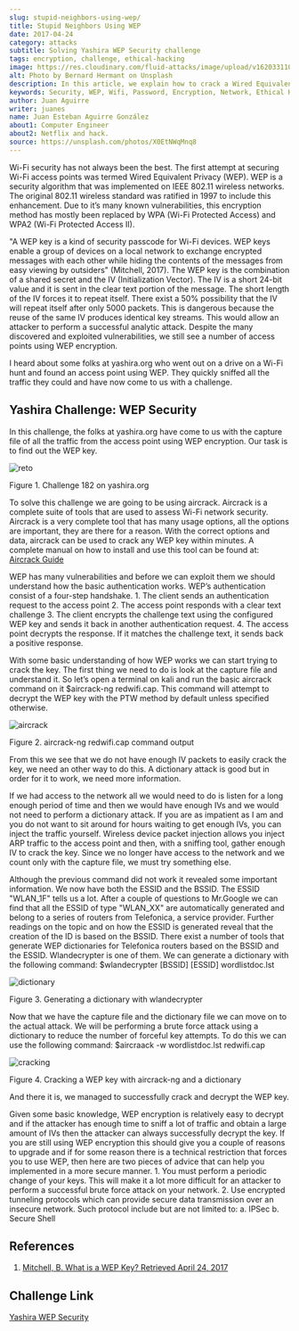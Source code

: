 ```yaml
---
slug: stupid-neighbors-using-wep/
title: Stupid Neighbors Using WEP
date: 2017-04-24
category: attacks
subtitle: Solving Yashira WEP Security challenge
tags: encryption, challenge, ethical-hacking
image: https://res.cloudinary.com/fluid-attacks/image/upload/v1620331104/blog/stupid-neighbors-using-wep/cover_zfucpe.webp
alt: Photo by Bernard Hermant on Unsplash
description: In this article, we explain how to crack a Wired Equivalent Privacy (WEP) algorithm by analyzing its traffic.
keywords: Security, WEP, Wifi, Password, Encryption, Network, Ethical Hacking, Pentesting
author: Juan Aguirre
writer: juanes
name: Juan Esteban Aguirre González
about1: Computer Engineer
about2: Netflix and hack.
source: https://unsplash.com/photos/X0EtNWqMnq8
---
```


Wi-Fi security has not always been the best. The first attempt at
securing Wi-Fi access points was termed Wired Equivalent Privacy (WEP).
WEP is a security algorithm that was implemented on IEEE 802.11 wireless
networks. The original 802.11 wireless standard was ratified in 1997 to
include this enhancement. Due to it’s many known vulnerabilities, this
encryption method has mostly been replaced by WPA (Wi-Fi Protected
Access) and WPA2 (Wi-Fi Protected Access II).

"A WEP key is a kind of security passcode for Wi-Fi devices. WEP keys
enable a group of devices on a local network to exchange encrypted
messages with each other while hiding the contents of the messages from
easy viewing by outsiders" (Mitchell, 2017). The WEP key is the
combination of a shared secret and the IV (Initialization Vector). The
IV is a short 24-bit value and it is sent in the clear text portion of
the message. The short length of the IV forces it to repeat itself.
There exist a 50% possibility that the IV will repeat itself after only
5000 packets. This is dangerous because the reuse of the same IV
produces identical key streams. This would allow an attacker to perform
a successful analytic attack. Despite the many discovered and exploited
vulnerabilities, we still see a number of access points using WEP
encryption.

I heard about some folks at yashira.org who went out on a drive on a
Wi-Fi hunt and found an access point using WEP. They quickly sniffed all
the traffic they could and have now come to us with a challenge.

## Yashira Challenge: WEP Security

In this challenge, the folks at yashira.org have come to us with the
capture file of all the traffic from the access point using WEP
encryption. Our task is to find out the WEP key.

<div class="imgblock">

![reto](https://res.cloudinary.com/fluid-attacks/image/upload/v1620331102/blog/stupid-neighbors-using-wep/image1_rgy41c.webp)

<div class="title">

Figure 1. Challenge 182 on yashira.org

</div>

</div>

To solve this challenge we are going to be using aircrack. Aircrack is a
complete suite of tools that are used to assess Wi-Fi network security.
Aircrack is a very complete tool that has many usage options, all the
options are important, they are there for a reason. With the correct
options and data, aircrack can be used to crack any WEP key within
minutes. A complete manual on how to install and use this tool can be
found at: [Aircrack
Guide](https://www.aircrack-ng.org/doku.php?id=install_aircrack)

WEP has many vulnerabilities and before we can exploit them we should
understand how the basic authentication works. WEP’s authentication
consist of a four-step handshake. 1. The client sends an authentication
request to the access point 2. The access point responds with a clear
text challenge 3. The client encrypts the challenge text using the
configured WEP key and sends it back in another authentication request. 4.
The access point decrypts the response. If it matches the challenge
text, it sends back a positive response.

With some basic understanding of how WEP works we can start trying to
crack the key. The first thing we need to do is look at the capture file
and understand it. So let’s open a terminal on kali and run the basic
aircrack command on it $aircrack-ng redwifi.cap. This command will
attempt to decrypt the WEP key with the PTW method by default unless
specified otherwise.

<div class="imgblock">

![aircrack](https://res.cloudinary.com/fluid-attacks/image/upload/v1620331103/blog/stupid-neighbors-using-wep/image2_kdn3u3.webp)

<div class="title">

Figure 2. aircrack-ng redwifi.cap command output

</div>

</div>

From this we see that we do not have enough IV packets to easily crack
the key, we need an other way to do this. A dictionary attack is good
but in order for it to work, we need more information.

If we had access to the network all we would need to do is listen for a
long enough period of time and then we would have enough IVs and we
would not need to perform a dictionary attack. If you are as impatient
as I am and you do not want to sit around for hours waiting to get
enough IVs, you can inject the traffic yourself. Wireless device packet
injection allows you inject ARP traffic to the access point and then,
with a sniffing tool, gather enough IV to crack the key. Since we no
longer have access to the network and we count only with the capture
file, we must try something else.

Although the previous command did not work it revealed some important
information. We now have both the ESSID and the BSSID. The ESSID
"WLAN\_1F" tells us a lot. After a couple of questions to Mr.Google we
can find that all the ESSID of type "WLAN\_XX" are automatically
generated and belong to a series of routers from Telefonica, a service
provider. Further readings on the topic and on how the ESSID is
generated reveal that the creation of the ID is based on the BSSID.
There exist a number of tools that generate WEP dictionaries for
Telefonica routers based on the BSSID and the ESSID. Wlandecrypter is
one of them. We can generate a dictionary with the following command:
$wlandecrypter \[BSSID\] \[ESSID\] wordlistdoc.lst

<div class="imgblock">

![dictionary](https://res.cloudinary.com/fluid-attacks/image/upload/v1620331102/blog/stupid-neighbors-using-wep/image3_ifwlhe.webp)

<div class="title">

Figure 3. Generating a dictionary with wlandecrypter

</div>

</div>

Now that we have the capture file and the dictionary file we can move on
to the actual attack. We will be performing a brute force attack using a
dictionary to reduce the number of forceful key attempts. To do this we
can use the following command: $aircraack -w wordlistdoc.lst redwifi.cap

<div class="imgblock">

![cracking](https://res.cloudinary.com/fluid-attacks/image/upload/v1620331102/blog/stupid-neighbors-using-wep/image4_anrc8t.webp)

<div class="title">

Figure 4. Cracking a WEP key with aircrack-ng and a dictionary

</div>

</div>

And there it is, we managed to successfully crack and decrypt the WEP
key.

Given some basic knowledge, WEP encryption is relatively easy to decrypt
and if the attacker has enough time to sniff a lot of traffic and obtain
a large amount of IVs then the attacker can always successfully decrypt
the key. If you are still using WEP encryption this should give you a
couple of reasons to upgrade and if for some reason there is a technical
restriction that forces you to use WEP, then here are two pieces of
advice that can help you implemented in a more secure manner. 1. You
must perform a periodic change of your keys. This will make it a lot
more difficult for an attacker to perform a successful brute force
attack on your network. 2. Use encrypted tunneling protocols which can
provide secure data transmission over an insecure network. Such protocol
include but are not limited to: a. IPSec b. Secure Shell

## References

1. [Mitchell, B. What is a WEP Key? Retrieved
    April 24, 2017](https://www.lifewire.com/what-is-a-wep-key-818305)

## Challenge Link

[Yashira WEP
Security](http://www.yashira.org/index.php?mode=Retos&resp=inforeto&level=182)
